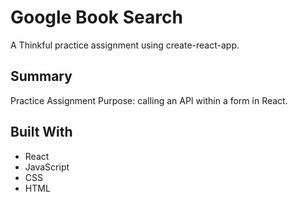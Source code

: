 # Google Book Search

A Thinkful practice assignment using create-react-app.

## Summary

Practice Assignment Purpose: calling an API within a form in React.

## Built With
* React
* JavaScript
* CSS
* HTML
